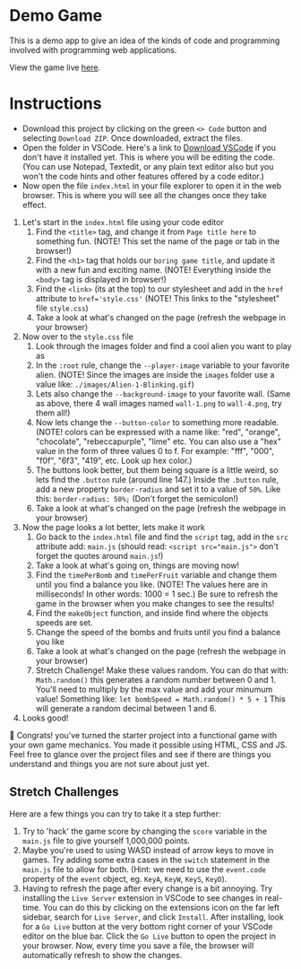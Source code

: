# Demo Game

This is a demo app to give an idea of the kinds of code and programming involved with programming web applications.

View the game live [here](https://make-school-labs.github.io/few-track-demo/).

# Instructions

- Download this project by clicking on the green `<> Code` button and selecting `Download ZIP`. Once downloaded, extract the files.
- Open the folder in VSCode. Here's a link to [Download VSCode](https://code.visualstudio.com/) if you don't have it installed yet. This is where you will be editing the code. (You can use Notepad, Textedit, or any plain text editor also but you won't the code hints and other features offered by a code editor.)
- Now open the file `index.html` in your file explorer to open it in the web browser. This is where you will see all the changes once they take effect.

1. Let's start in the `index.html` file using your code editor
    1. Find the `<title>` tag, and change it from `Page title here` to something fun. (NOTE! This set the name of the page or tab in the browser!)
    2. Find the `<h1>` tag that holds our `boring game title`, and update it with a new fun and exciting name. (NOTE! Everything inside the `<body>` tag is displayed in browser!)
    3. Find the `<link>` (its at the top) to our stylesheet and add in the `href` attribute to `href='style.css'` (NOTE! This links to the "stylesheet" file `style.css`)
    4. Take a look at what's changed on the page (refresh the webpage in your browser)
2. Now over to the `style.css` file
    1. Look through the images folder and find a cool alien you want to play as
    2. In the `:root` rule, change the `--player-image` variable to your favorite alien. (NOTE! Since the images are inside the `images` folder use a value like: `./images/Alien-1-Blinking.gif`)
    3. Lets also change the `--background-image` to your favorite wall. (Same as above, there 4 wall images named `wall-1.png` to `wall-4.png`, try them all!)
    4. Now lets change the `--button-color` to something more readable. (NOTE! colors can be expressed with a name like: "red", "orange", "chocolate", "rebeccapurple", "lime" etc. You can also use a "hex" value in the form of three values 0 to f. For example: "fff", "000", "f0f", "6f3", "419", etc. Look up hex color.)
    5. The buttons look better, but them being square is a little weird, so lets find the `.button` rule (around line 147.) Inside the `.button` rule, add a new property `border-radius` and set it to a value of `50%`. Like this: `border-radius: 50%;` (Don't forget the semicolon!)
    6. Take a look at what's changed on the page (refresh the webpage in your browser)
3. Now the page looks a lot better, lets make it work
    1. Go back to the `index.html` file and find the `script` tag, add in the `src` attribute add: `main.js` (should read: `<script src="main.js">` don't forget the quotes around `main.js`!)
    2. Take a look at what's going on, things are moving now!
    3. Find the `timePerBomb` and `timePerFruit` variable and change them until you find a balance you like. (NOTE! The values here are in milliseconds! In other words: 1000 = 1 sec.) Be sure to refresh the game in the browser when you make changes to see the results!  
    4. Find the `makeObject` function, and inside find where the objects speeds are set.
    5. Change the speed of the bombs and fruits until you find a balance you like
    6. Take a look at what's changed on the page (refresh the webpage in your browser)
    7. Stretch Challenge! Make these values random. You can do that with: `Math.random()` this generates a random number between 0 and 1. You'll need to multiply by the max value and add your minumum value! Something like: `let bombSpeed = Math.random() * 5 + 1` This will generate a random decimal between 1 and 6. 
4. Looks good!

🎉 Congrats! you've turned the starter project into a functional game with your own game mechanics. You made it possible using HTML, CSS and JS. Feel free to glance over the project files and see if there are things you understand and things you are not sure about just yet.

## Stretch Challenges

Here are a few things you can try to take it a step further:

1. Try to 'hack' the game score by changing the `score` variable in the `main.js` file to give yourself 1,000,000 points.
2. Maybe you're used to using WASD instead of arrow keys to move in games. Try adding some extra cases in the `switch` statement in the `main.js` file to allow for both. (Hint: we need to use the `event.code` property of the `event` object, eg. `KeyA`, `KeyW`, `KeyS`, `KeyD`).
3. Having to refresh the page after every change is a bit annoying. Try installing the `Live Server` extension in VSCode to see changes in real-time. You can do this by clicking on the extensions icon on the far left sidebar, search for `Live Server`, and click `Install`. After installing, look for a `Go Live` button at the very bottom right corner of your VSCode editor on the blue bar. Click the `Go Live` button to open the project in your browser. Now, every time you save a file, the browser will automatically refresh to show the changes.

<!-- ## Todo -

1. Some tasks to explore programming on the web.
  - Include comments with notes on possible values along side code
  - Building Web Applications
    - Need a branch to demo the completed game
    - Master branch should leave out some things that become and activity
      - Links to css files and js files
        - These files might be broken into separate files
  - HTML
    - Add some images of other characters
    - Add CSS styles
    - Add JS file
  - CSS
    - Can be better organized for demo
    - Add opportunities for students to make improvements to the appearance
      - #container overflow hidden
      - #contanier round corner
      - .button round corner changes colors
      - .button:hover change colors
      - add a box shadow to player
    - Change game images used as game elements
      - --player-image
      - --bg-image
      - --bomb-image
      - --fruit-*
  - JS
    - Add link to main.js
    - Change somethings in the JS to see what happens
      - Edit variables
        - change the speed and frequency of elements
          - speed of bombs and fruit
          - frequency of fruit vs bombs -->
